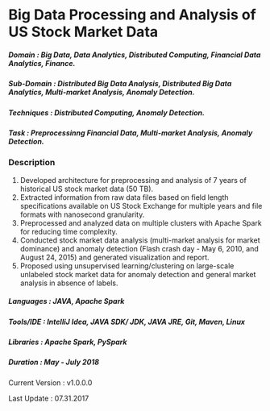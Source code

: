 # Big Data Processing and Analysis of US Stock Market Data

##### Domain             : Big Data, Data Analytics, Distributed Computing, Financial Data Analytics, Finance.
##### Sub-Domain         : Distributed Big Data Analysis, Distributed Big Data Analytics, Multi-market Analysis, Anomaly Detection.
##### Techniques         : Distributed Computing, Anomaly Detection.
##### Task               : Preprocessinng Financial Data, Multi-market Analysis, Anomaly Detection.

### Description
1. Developed architecture for preprocessing and analysis of 7 years of historical US stock market data (50 TB).
2. Extracted information from raw data files based on field length specifications available on US Stock Exchange for multiple years and file formats with nanosecond granularity.
3. Preprocessed and analyzed data on multiple clusters with Apache Spark for reducing time complexity.
4. Conducted stock market data analysis (multi-market analysis for market dominance) and anomaly detection (Flash crash day - May 6, 2010, and August 24, 2015) and generated visualization and report.
5. Proposed using unsupervised learning/clustering on large-scale unlabeled stock market data for anomaly detection and general market analysis in absence of labels.

##### Languages   : JAVA, Apache Spark
##### Tools/IDE   : IntelliJ Idea, JAVA SDK/ JDK, JAVA JRE, Git, Maven, Linux
##### Libraries   : Apache Spark, PySpark

##### Duration   : May - July 2018

Current Version  : v1.0.0.0

Last Update      : 07.31.2017
